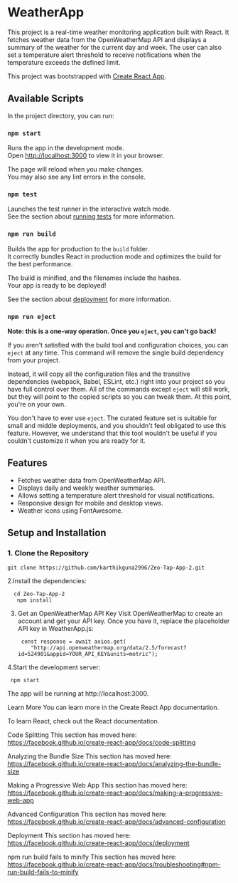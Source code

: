 # WeatherApp

This project is a real-time weather monitoring application built with React. It fetches weather data from the OpenWeatherMap API and displays a summary of the weather for the current day and week. The user can also set a temperature alert threshold to receive notifications when the temperature exceeds the defined limit.

This project was bootstrapped with [Create React App](https://github.com/facebook/create-react-app).

## Available Scripts

In the project directory, you can run:

### `npm start`

Runs the app in the development mode.\
Open [http://localhost:3000](http://localhost:3000) to view it in your browser.

The page will reload when you make changes.\
You may also see any lint errors in the console.

### `npm test`

Launches the test runner in the interactive watch mode.\
See the section about [running tests](https://facebook.github.io/create-react-app/docs/running-tests) for more information.

### `npm run build`

Builds the app for production to the `build` folder.\
It correctly bundles React in production mode and optimizes the build for the best performance.

The build is minified, and the filenames include the hashes.\
Your app is ready to be deployed!

See the section about [deployment](https://facebook.github.io/create-react-app/docs/deployment) for more information.

### `npm run eject`

**Note: this is a one-way operation. Once you `eject`, you can't go back!**

If you aren't satisfied with the build tool and configuration choices, you can `eject` at any time. This command will remove the single build dependency from your project.

Instead, it will copy all the configuration files and the transitive dependencies (webpack, Babel, ESLint, etc.) right into your project so you have full control over them. All of the commands except `eject` will still work, but they will point to the copied scripts so you can tweak them. At this point, you're on your own.

You don't have to ever use `eject`. The curated feature set is suitable for small and middle deployments, and you shouldn't feel obligated to use this feature. However, we understand that this tool wouldn't be useful if you couldn't customize it when you are ready for it.

## Features

- Fetches weather data from OpenWeatherMap API.
- Displays daily and weekly weather summaries.
- Allows setting a temperature alert threshold for visual notifications.
- Responsive design for mobile and desktop views.
- Weather icons using FontAwesome.

## Setup and Installation

### 1. Clone the Repository

    git clone https://github.com/karthikguna2996/Zeo-Tap-App-2.git
    
 
2.Install the dependencies:
   
      cd Zeo-Tap-App-2
       npm install
 
 
3. Get an OpenWeatherMap API Key
   Visit OpenWeatherMap to create an account and get your API key. Once you have it, replace the placeholder API key in WeatherApp.js:

     
        const response = await axios.get(
           "http://api.openweathermap.org/data/2.5/forecast?id=524901&appid=YOUR_API_KEY&units=metric");

 
 
4.Start the development server:

     npm start
The app will be running at http://localhost:3000.

Learn More
You can learn more in the Create React App documentation.

To learn React, check out the React documentation.

Code Splitting
This section has moved here: https://facebook.github.io/create-react-app/docs/code-splitting

Analyzing the Bundle Size
This section has moved here: https://facebook.github.io/create-react-app/docs/analyzing-the-bundle-size

Making a Progressive Web App
This section has moved here: https://facebook.github.io/create-react-app/docs/making-a-progressive-web-app

Advanced Configuration
This section has moved here: https://facebook.github.io/create-react-app/docs/advanced-configuration

Deployment
This section has moved here: https://facebook.github.io/create-react-app/docs/deployment

npm run build fails to minify
This section has moved here: https://facebook.github.io/create-react-app/docs/troubleshooting#npm-run-build-fails-to-minify
